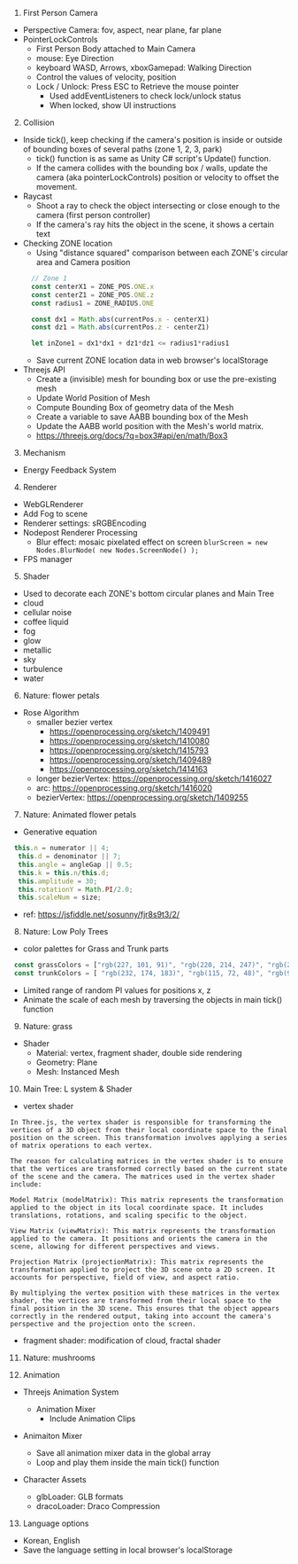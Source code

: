 

1. First Person Camera
- Perspective Camera: fov, aspect, near plane, far plane
- PointerLockControls
  - First Person Body attached to Main Camera
  - mouse: Eye Direction
  - keyboard WASD, Arrows, xboxGamepad: Walking Direction
  - Control the values of velocity, position
  - Lock / Unlock: Press ESC to Retrieve the mouse pointer
    - Used addEventListeners to check lock/unlock status
    - When locked, show UI instructions

2. Collision
- Inside tick(), keep checking if the camera's position is inside or outside of bounding boxes of several paths (zone 1, 2, 3, park)
  - tick() function is as same as Unity C# script's Update() function.
  - If the camera collides with the bounding box / walls, update the camera (aka pointerLockControls) position or velocity to offset the movement.
- Raycast
  - Shoot a ray to check the object intersecting or close enough to the camera (first person controller)
  - If the camera's ray hits the object in the scene, it shows a certain text
- Checking ZONE location
  - Using "distance squared" comparison between each ZONE's circular area and Camera position
  ```js
    // Zone 1
    const centerX1 = ZONE_POS.ONE.x
    const centerZ1 = ZONE_POS.ONE.z
    const radius1 = ZONE_RADIUS.ONE

    const dx1 = Math.abs(currentPos.x - centerX1)
    const dz1 = Math.abs(currentPos.z - centerZ1)

    let inZone1 = dx1*dx1 + dz1*dz1 <= radius1*radius1
  ```
  - Save current ZONE location data in web browser's localStorage
- Threejs API
  - Create a (invisible) mesh for bounding box or use the pre-existing mesh
  - Update World Position of Mesh
  - Compute Bounding Box of geometry data of the Mesh
  - Create a variable to save AABB bounding box of the Mesh
  - Update the AABB world position with the Mesh's world matrix.
  - https://threejs.org/docs/?q=box3#api/en/math/Box3

3. Mechanism 

- Energy Feedback System

4. Renderer
- WebGLRenderer
- Add Fog to scene
- Renderer settings: sRGBEncoding
- Nodepost Renderer Processing
  - Blur effect: mosaic pixelated effect on screen
    `blurScreen = new Nodes.BlurNode( new Nodes.ScreenNode() );`
- FPS manager

5. Shader 
- Used to decorate each ZONE's bottom circular planes and Main Tree
- cloud
- cellular noise
- coffee liquid
- fog
- glow
- metallic
- sky
- turbulence
- water

6. Nature: flower petals
- Rose Algorithm
  - smaller bezier vertex
    - https://openprocessing.org/sketch/1409491
    - https://openprocessing.org/sketch/1410080
    - https://openprocessing.org/sketch/1415793
    - https://openprocessing.org/sketch/1409489
    - https://openprocessing.org/sketch/1414163
  - longer bezierVertex: https://openprocessing.org/sketch/1416027
  - arc: https://openprocessing.org/sketch/1416020
  - bezierVertex: https://openprocessing.org/sketch/1409255

7. Nature: Animated flower petals
- Generative equation
```js
 this.n = numerator || 4;
  this.d = denominator || 7;
  this.angle = angleGap || 0.5; 
  this.k = this.n/this.d;
  this.amplitude = 30;
  this.rotationY = Math.PI/2.0;
  this.scaleNum = size;
```
- ref: https://jsfiddle.net/sosunny/fjr8s9t3/2/

8. Nature: Low Poly Trees
- color palettes for Grass and Trunk parts
```js
 const grassColors = ["rgb(227, 101, 91)", "rgb(220, 214, 247)", "rgb(217, 237, 146)", "rgb(181,228,140)", "rgb(153,217,140)", "rgb(118,200,147)", "rgb(82,182,154)", "rgb(52,160,164)"]
 const trunkColors = [ "rgb(232, 174, 183)", "rgb(115, 72, 48)", "rgb(94, 116, 127)", "rgb(197, 152, 73)", "rgb(156, 179, 128)" ]
```
- Limited range of random PI values for positions x, z
- Animate the scale of each mesh by traversing the objects in main tick() function

9. Nature: grass
- Shader
  - Material: vertex, fragment shader, double side rendering
  - Geometry: Plane
  - Mesh: Instanced Mesh


10. Main Tree: L system & Shader
- vertex shader
```
In Three.js, the vertex shader is responsible for transforming the vertices of a 3D object from their local coordinate space to the final position on the screen. This transformation involves applying a series of matrix operations to each vertex.

The reason for calculating matrices in the vertex shader is to ensure that the vertices are transformed correctly based on the current state of the scene and the camera. The matrices used in the vertex shader include:

Model Matrix (modelMatrix): This matrix represents the transformation applied to the object in its local coordinate space. It includes translations, rotations, and scaling specific to the object.

View Matrix (viewMatrix): This matrix represents the transformation applied to the camera. It positions and orients the camera in the scene, allowing for different perspectives and views.

Projection Matrix (projectionMatrix): This matrix represents the transformation applied to project the 3D scene onto a 2D screen. It accounts for perspective, field of view, and aspect ratio.

By multiplying the vertex position with these matrices in the vertex shader, the vertices are transformed from their local space to the final position in the 3D scene. This ensures that the object appears correctly in the rendered output, taking into account the camera's perspective and the projection onto the screen.
```
- fragment shader: modification of cloud, fractal shader

11. Nature: mushrooms

12. Animation
- Threejs Animation System
  - Animation Mixer
    - Include Animation Clips

- Animaiton Mixer
  - Save all animation mixer data in the global array
  - Loop and play them inside the main tick() function

- Character Assets
  - glbLoader: GLB formats
  - dracoLoader: Draco Compression

13. Language options
- Korean, English
- Save the language setting in local browser's localStorage